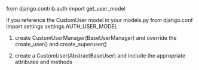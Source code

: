 from django.contrib.auth import get_user_model


if you reference the CustomUser model in your models.py
from django.conf import settings
settings.AUTH_USER_MODEL


1. create CustomUserManager(BaseUserManager)
and override the create_user() and create_superuser()

2. create a CustomUser(AbstractBaseUser) and include
the appropriate attributes and methods

